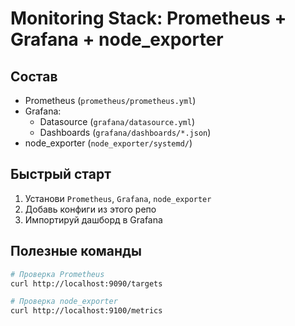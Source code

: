 # Monitoring Stack: Prometheus + Grafana + node_exporter

## Состав

- Prometheus (`prometheus/prometheus.yml`)
- Grafana:
  - Datasource (`grafana/datasource.yml`)
  - Dashboards (`grafana/dashboards/*.json`)
- node_exporter (`node_exporter/systemd/`)

## Быстрый старт

1. Установи `Prometheus`, `Grafana`, `node_exporter`
2. Добавь конфиги из этого репо
3. Импортируй дашборд в Grafana

## Полезные команды

```bash
# Проверка Prometheus
curl http://localhost:9090/targets

# Проверка node_exporter
curl http://localhost:9100/metrics
